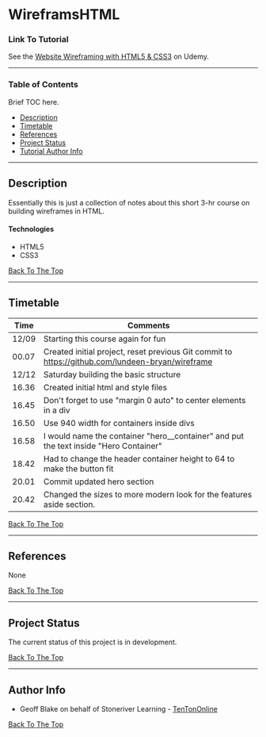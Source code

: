 
# WireframsHTML

### Link To Tutorial

See the [Website Wireframing with HTML5 & CSS3]( https://www.udemy.com/course/website-wireframing-with-html5-css3/) on Udemy.

---

### Table of Contents

Brief TOC  here.
- [Description](#description)
- [Timetable](#timetable)
- [References](#references)
- [Project Status](#project-status)
- [Tutorial Author Info](#author-info)

---

## Description

Essentially this is just a collection of notes about this short 3-hr course on building wireframes in HTML.

#### Technologies

- HTML5
- CSS3

[Back To The Top](#wireframeshtml)

---

## Timetable


Time | Comments
-----|---------
12/09| Starting this course again for fun
00.07| Created initial project, reset previous Git commit to https://github.com/lundeen-bryan/wireframe
12/12 | Saturday building the basic structure
16.36 | Created initial html and style files
16.45 | Don't forget to use "margin 0 auto" to center elements in a div
16.50 | Use 940 width for containers inside divs
16.58 | I would name the container "hero__container" and put the text inside "Hero Container"
18.42 | Had to change the header container height to 64 to make the button fit
20.01 | Commit updated hero section
20.42 | Changed the sizes to more modern look for the features aside section.

[Back To The Top](#wireframeshtml)

---

## References

None

[Back To The Top](#wireframeshtml)

---

## Project Status

The current status of this project is in development.

[Back To The Top](#wireframeshtml)

---

## Author Info

- Geoff Blake on behalf of Stoneriver Learning - [TenTonOnline]( https://www.tentononline.com/)

[Back To The Top](#wireframeshtml)

